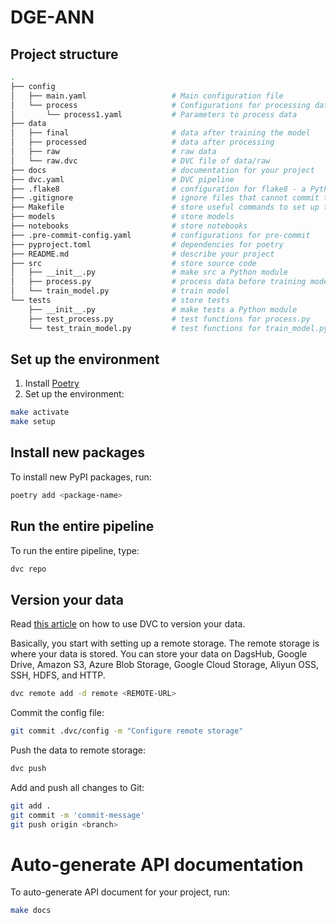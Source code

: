 # DGE-ANN
## Project structure
```bash
.
├── config                      
│   ├── main.yaml                   # Main configuration file
│   └── process                     # Configurations for processing data
│       └── process1.yaml           # Parameters to process data
├── data            
│   ├── final                       # data after training the model
│   ├── processed                   # data after processing
│   ├── raw                         # raw data
│   └── raw.dvc                     # DVC file of data/raw
├── docs                            # documentation for your project
├── dvc.yaml                        # DVC pipeline
├── .flake8                         # configuration for flake8 - a Python formatter tool
├── .gitignore                      # ignore files that cannot commit to Git
├── Makefile                        # store useful commands to set up the environment
├── models                          # store models
├── notebooks                       # store notebooks
├── .pre-commit-config.yaml         # configurations for pre-commit
├── pyproject.toml                  # dependencies for poetry
├── README.md                       # describe your project
├── src                             # store source code
│   ├── __init__.py                 # make src a Python module 
│   ├── process.py                  # process data before training model
│   └── train_model.py              # train model
└── tests                           # store tests
    ├── __init__.py                 # make tests a Python module 
    ├── test_process.py             # test functions for process.py
    └── test_train_model.py         # test functions for train_model.py
```

## Set up the environment
1. Install [Poetry](https://python-poetry.org/docs/#installation)
2. Set up the environment:
```bash
make activate
make setup
```

## Install new packages
To install new PyPI packages, run:
```bash
poetry add <package-name>
```

## Run the entire pipeline
To run the entire pipeline, type:
```bash
dvc repo
```

## Version your data
Read [this article](https://towardsdatascience.com/introduction-to-dvc-data-version-control-tool-for-machine-learning-projects-7cb49c229fe0) on how to use DVC to version your data.

Basically, you start with setting up a remote storage. The remote storage is where your data is stored. You can store your data on DagsHub, Google Drive, Amazon S3, Azure Blob Storage, Google Cloud Storage, Aliyun OSS, SSH, HDFS, and HTTP.

```bash
dvc remote add -d remote <REMOTE-URL>
```

Commit the config file:
```bash
git commit .dvc/config -m "Configure remote storage"
```

Push the data to remote storage:
```bash
dvc push 
```

Add and push all changes to Git:
```bash
git add .
git commit -m 'commit-message'
git push origin <branch>
```

# Auto-generate API documentation

To auto-generate API document for your project, run:

```bash
make docs
```
